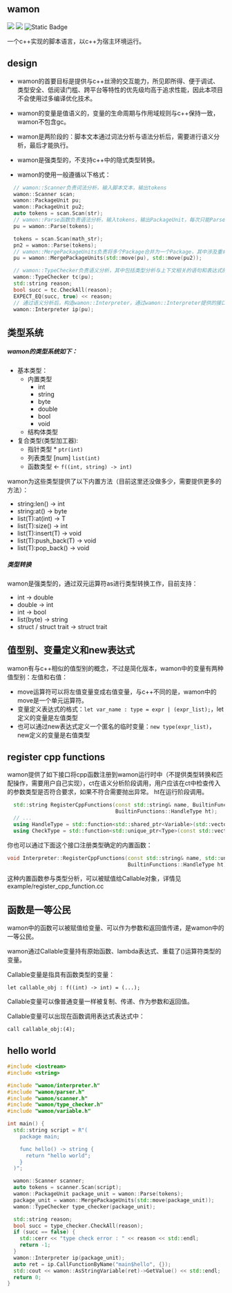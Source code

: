 ## wamon

![](https://tokei.rs/b1/github/chloro-pn/wamon) ![](https://tokei.rs/b1/github/chloro-pn/wamon?category=files) ![Static Badge](https://img.shields.io/badge/c%2B%2B-20-blue)

一个c++实现的脚本语言，以c++为宿主环境运行。

## design

* wamon的首要目标是提供与c++丝滑的交互能力，所见即所得、便于调试、类型安全、低阅读门槛、跨平台等特性的优先级均高于追求性能，因此本项目不会使用过多编译优化技术。

* wamon的变量是值语义的，变量的生命周期与作用域规则与c++保持一致，wamon不包含gc。

* wamon是两阶段的：脚本文本通过词法分析与语法分析后，需要进行语义分析，最后才能执行。

* wamon是强类型的，不支持c++中的隐式类型转换。

* wamon的使用一般遵循以下格式：

```c++
  // wamon::Scanner负责词法分析，输入脚本文本，输出tokens
  wamon::Scanner scan;
  wamon::PackageUnit pu;
  wamon::PackageUnit pu2;
  auto tokens = scan.Scan(str);
  // wamon::Parse函数负责语法分析，输入tokens，输出PackageUnit，每次只能Parse一个Package
  pu = wamon::Parse(tokens);

  tokens = scan.Scan(math_str);
  pn2 = wamon::Parse(tokens);
  // wamon::MergePackageUnits负责将多个Package合并为一个Package，其中涉及重命名和符号定位等工作，即使是一个包也需要进行这一步。
  pu = wamon::MergePackageUnits(std::move(pu), std::move(pu2));

  // wamon::TypeChecker负责语义分析，其中包括类型分析与上下文相关的语句和表达式的合法性分析等等，这个名字之后需要改，有歧义。
  wamon::TypeChecker tc(pu);
  std::string reason;
  bool succ = tc.CheckAll(reason);
  EXPECT_EQ(succ, true) << reason;
  // 通过语义分析后，构造wamon::Interpreter，通过wamon::Interpreter提供的接口执行脚本
  wamon::Interpreter ip(pu);
```

## 类型系统

##### wamon的类型系统如下：
 - 基本类型：
   - 内置类型
     - int
     - string
     - byte
     - double
     - bool
     - void
   - 结构体类型
 - 复合类型(类型加工器):
   - 指针类型 *       `ptr(int)`
   - 列表类型 [num]   `list(int)`
   - 函数类型 <-      `f((int, string) -> int)`

wamon为这些类型提供了以下内置方法（目前这里还没做多少，需要提供更多的方法）：
* string:len() -> int
* string:at() -> byte
* list(T):at(int) -> T
* list(T):size() -> int
* list(T):insert(T) -> void
* list(T):push_back(T) -> void
* list(T):pop_back() -> void

##### 类型转换
wamon是强类型的，通过双元运算符as进行类型转换工作，目前支持：
* int -> double
* double -> int
* int -> bool
* list(byte) -> string
* struct / struct trait -> struct trait

## 值型别、变量定义和new表达式
wamon有与c++相似的值型别的概念，不过是简化版本，wamon中的变量有两种值型别：左值和右值：
* move运算符可以将左值变量变成右值变量，与c++不同的是，wamon中的move是一个单元运算符。
* 变量定义表达式的格式：`let var_name : type = expr | (expr_list);`，let定义的变量是左值类型
* 也可以通过new表达式定义一个匿名的临时变量：`new type(expr_list)`，new定义的变量是右值类型

## register cpp functions
wamon提供了如下接口将cpp函数注册到wamon运行时中（不提供类型转换和匹配操作，需要用户自己实现），ct在语义分析阶段调用，用户应该在ct中检查传入的参数类型是否符合要求，如果不符合需要抛出异常。
ht在运行阶段调用。

```c++
  std::string RegisterCppFunctions(const std::string& name, BuiltinFunctions::CheckType ct,
                                   BuiltinFunctions::HandleType ht);
  // ...
  using HandleType = std::function<std::shared_ptr<Variable>(std::vector<std::shared_ptr<Variable>>&&)>;
  using CheckType = std::function<std::unique_ptr<Type>(const std::vector<std::unique_ptr<Type>>& params_type)>;
```

你也可以通过下面这个接口注册类型确定的内置函数：
```c++
void Interpreter::RegisterCppFunctions(const std::string& name, std::unique_ptr<Type> func_type,
                                       BuiltinFunctions::HandleType ht);
```
这种内置函数参与类型分析，可以被赋值给Callable对象，详情见example/register_cpp_function.cc


## 函数是一等公民

wamon中的函数可以被赋值给变量、可以作为参数和返回值传递，是wamon中的一等公民。

wamon通过Callable变量持有原始函数、lambda表达式、重载了()运算符类型的变量。

Callable变量是指具有函数类型的变量：

`let callable_obj : f((int) -> int) = (...); `

Callable变量可以像普通变量一样被复制、传递、作为参数和返回值。

Callable变量可以出现在函数调用表达式表达式中：

`call callable_obj:(4); `

## hello world
```c++
#include <iostream>
#include <string>

#include "wamon/interpreter.h"
#include "wamon/parser.h"
#include "wamon/scanner.h"
#include "wamon/type_checker.h"
#include "wamon/variable.h"

int main() {
  std::string script = R"(
    package main;

    func hello() -> string {
      return "hello world";
    }
  )";

  wamon::Scanner scanner;
  auto tokens = scanner.Scan(script);
  wamon::PackageUnit package_unit = wamon::Parse(tokens);
  package_unit = wamon::MergePackageUnits(std::move(package_unit));
  wamon::TypeChecker type_checker(package_unit);

  std::string reason;
  bool succ = type_checker.CheckAll(reason);
  if (succ == false) {
    std::cerr << "type check error : " << reason << std::endl;
    return -1;
  }
  wamon::Interpreter ip(package_unit);
  auto ret = ip.CallFunctionByName("main$hello", {});
  std::cout << wamon::AsStringVariable(ret)->GetValue() << std::endl;
  return 0;
}
```